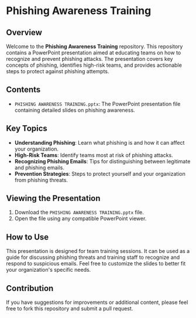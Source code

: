 # Phishing Awareness Training

## Overview

Welcome to the **Phishing Awareness Training** repository. This repository contains a PowerPoint presentation aimed at educating teams on how to recognize and prevent phishing attacks. The presentation covers key concepts of phishing, identifies high-risk teams, and provides actionable steps to protect against phishing attempts.

## Contents

- `PHISHING AWARENESS TRAINING.pptx`: The PowerPoint presentation file containing detailed slides on phishing awareness.

## Key Topics

- **Understanding Phishing**: Learn what phishing is and how it can affect your organization.
- **High-Risk Teams**: Identify teams most at risk of phishing attacks.
- **Recognizing Phishing Emails**: Tips for distinguishing between legitimate and phishing emails.
- **Prevention Strategies**: Steps to protect yourself and your organization from phishing threats.

## Viewing the Presentation

1. Download the `PHISHING AWARENESS TRAINING.pptx` file.
2. Open the file using any compatible PowerPoint viewer.

## How to Use

This presentation is designed for team training sessions. It can be used as a guide for discussing phishing threats and training staff to recognize and respond to suspicious emails. Feel free to customize the slides to better fit your organization's specific needs.

## Contribution

If you have suggestions for improvements or additional content, please feel free to fork this repository and submit a pull request.
